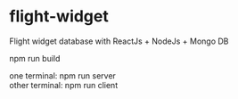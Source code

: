 # flight-widget
Flight widget database with ReactJs + NodeJs + Mongo DB

npm run build 

one terminal: npm run server <br>
other terminal: npm run client
